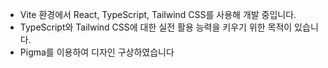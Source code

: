 - Vite 환경에서 React, TypeScript, Tailwind CSS를 사용해 개발 중입니다.
- TypeScript와 Tailwind CSS에 대한 실전 활용 능력을 키우기 위한 목적이 있습니다.
- Pigma를 이용하여 디자인 구상하였습니다